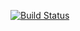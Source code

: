 [![Build Status](https://travis-ci.com/GardenTools/crcpylib.svg?token=sQrmEU8kgQPPzaheXBfq&branch=master)](https://travis-ci.com/GardenTools/crcpylib)
